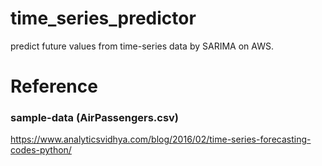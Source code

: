 # time_series_predictor
predict future values from time-series data by SARIMA on AWS.

# Reference
### sample-data (AirPassengers.csv)
https://www.analyticsvidhya.com/blog/2016/02/time-series-forecasting-codes-python/
